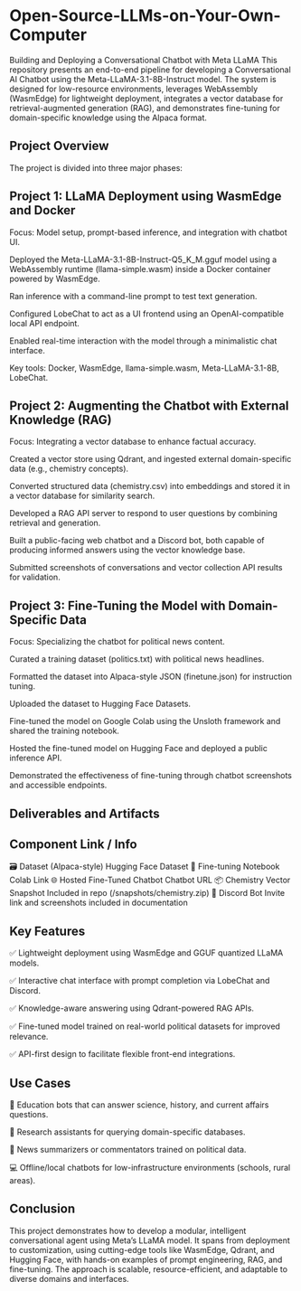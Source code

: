 # Open-Source-LLMs-on-Your-Own-Computer

Building and Deploying a Conversational Chatbot with Meta LLaMA
This repository presents an end-to-end pipeline for developing a Conversational AI Chatbot using the Meta-LLaMA-3.1-8B-Instruct model. The system is designed for low-resource environments, leverages WebAssembly (WasmEdge) for lightweight deployment, integrates a vector database for retrieval-augmented generation (RAG), and demonstrates fine-tuning for domain-specific knowledge using the Alpaca format.

 ## Project Overview
The project is divided into three major phases:

## Project 1: LLaMA Deployment using WasmEdge and Docker
Focus: Model setup, prompt-based inference, and integration with chatbot UI.

Deployed the Meta-LLaMA-3.1-8B-Instruct-Q5_K_M.gguf model using a WebAssembly runtime (llama-simple.wasm) inside a Docker container powered by WasmEdge.

Ran inference with a command-line prompt to test text generation.

Configured LobeChat to act as a UI frontend using an OpenAI-compatible local API endpoint.

Enabled real-time interaction with the model through a minimalistic chat interface.

Key tools: Docker, WasmEdge, llama-simple.wasm, Meta-LLaMA-3.1-8B, LobeChat.

## Project 2: Augmenting the Chatbot with External Knowledge (RAG)
Focus: Integrating a vector database to enhance factual accuracy.

Created a vector store using Qdrant, and ingested external domain-specific data (e.g., chemistry concepts).

Converted structured data (chemistry.csv) into embeddings and stored it in a vector database for similarity search.

Developed a RAG API server to respond to user questions by combining retrieval and generation.

Built a public-facing web chatbot and a Discord bot, both capable of producing informed answers using the vector knowledge base.

Submitted screenshots of conversations and vector collection API results for validation.

## Project 3: Fine-Tuning the Model with Domain-Specific Data
Focus: Specializing the chatbot for political news content.

Curated a training dataset (politics.txt) with political news headlines.

Formatted the dataset into Alpaca-style JSON (finetune.json) for instruction tuning.

Uploaded the dataset to Hugging Face Datasets.

Fine-tuned the model on Google Colab using the Unsloth framework and shared the training notebook.

Hosted the fine-tuned model on Hugging Face and deployed a public inference API.

Demonstrated the effectiveness of fine-tuning through chatbot screenshots and accessible endpoints.

 ## Deliverables and Artifacts

## Component	Link / Info
🗃️ Dataset (Alpaca-style)	Hugging Face Dataset
📓 Fine-tuning Notebook	Colab Link
🌐 Hosted Fine-Tuned Chatbot	Chatbot URL
📦 Chemistry Vector Snapshot	Included in repo (/snapshots/chemistry.zip)
🤖 Discord Bot	Invite link and screenshots included in documentation

 ## Key Features
✅ Lightweight deployment using WasmEdge and GGUF quantized LLaMA models.

✅ Interactive chat interface with prompt completion via LobeChat and Discord.

✅ Knowledge-aware answering using Qdrant-powered RAG APIs.

✅ Fine-tuned model trained on real-world political datasets for improved relevance.

✅ API-first design to facilitate flexible front-end integrations.

## Use Cases
💬 Education bots that can answer science, history, and current affairs questions.

🧪 Research assistants for querying domain-specific databases.

📰 News summarizers or commentators trained on political data.

💻 Offline/local chatbots for low-infrastructure environments (schools, rural areas).

## Conclusion
This project demonstrates how to develop a modular, intelligent conversational agent using Meta’s LLaMA model. It spans from deployment to customization, using cutting-edge tools like WasmEdge, Qdrant, and Hugging Face, with hands-on examples of prompt engineering, RAG, and fine-tuning. The approach is scalable, resource-efficient, and adaptable to diverse domains and interfaces.
